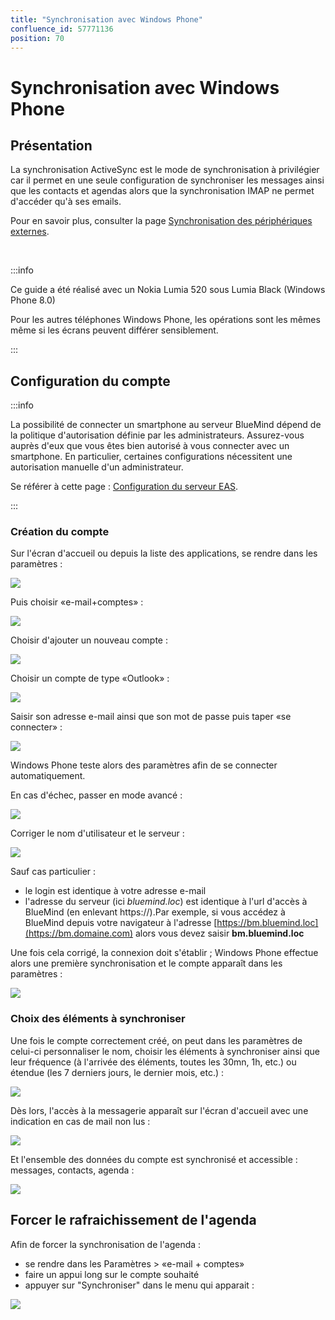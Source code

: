 ```yaml
---
title: "Synchronisation avec Windows Phone"
confluence_id: 57771136
position: 70
---
```

# Synchronisation avec Windows Phone


## Présentation

La synchronisation ActiveSync est le mode de synchronisation à privilégier car il permet en une seule configuration de synchroniser les messages ainsi que les contacts et agendas alors que la synchronisation IMAP ne permet d'accéder qu'à ses emails.

Pour en savoir plus, consulter la page [Synchronisation des périphériques externes](/Guide_de_l_utilisateur/Configuration_des_périphériques_mobiles/).

 


:::info

Ce guide a été réalisé avec un Nokia Lumia 520 sous Lumia Black (Windows Phone 8.0)

Pour les autres téléphones Windows Phone, les opérations sont les mêmes même si les écrans peuvent différer sensiblement.

:::

## Configuration du compte


:::info

La possibilité de connecter un smartphone au serveur BlueMind dépend de la politique d'autorisation définie par les administrateurs. Assurez-vous auprès d'eux que vous êtes bien autorisé à vous connecter avec un smartphone. En particulier, certaines configurations nécessitent une autorisation manuelle d'un administrateur.

Se référer à cette page : [Configuration du serveur EAS](/Guide_de_l_administrateur/BlueMind_et_mobilité/Configuration_du_serveur_EAS/).

:::

### Création du compte

Sur l'écran d'accueil ou depuis la liste des applications, se rendre dans les paramètres :

![](../../../../attachments/57771136/57771160.png)

Puis choisir «e-mail+comptes» :

![](../../../../attachments/57771136/57771159.png)

Choisir d'ajouter un nouveau compte :

![](../../../../attachments/57771136/57771158.png)

Choisir un compte de type «Outlook» :

![](../../../../attachments/57771136/57771157.png)

Saisir son adresse e-mail ainsi que son mot de passe puis taper «se connecter» :

![](../../../../attachments/57771136/57771156.png)

Windows Phone teste alors des paramètres afin de se connecter automatiquement.

En cas d'échec, passer en mode avancé :

![](../../../../attachments/57771136/57771147.png)

Corriger le nom d'utilisateur et le serveur :

![](../../../../attachments/57771136/57771155.png)

Sauf cas particulier :

- le login est identique à votre adresse e-mail
- l'adresse du serveur (ici *bluemind.loc*) est identique à l'url d'accès à BlueMind (en enlevant https://).Par exemple, si vous accédez à BlueMind depuis votre navigateur à l'adresse [https://bm.bluemind.loc](https://bm.domaine.com) alors vous devez saisir **bm.bluemind.loc**


Une fois cela corrigé, la connexion doit s'établir ; Windows Phone effectue alors une première synchronisation et le compte apparaît dans les paramètres :

![](../../../../attachments/57771136/57771146.png)

### Choix des éléments à synchroniser

Une fois le compte correctement créé, on peut dans les paramètres de celui-ci personnaliser le nom, choisir les éléments à synchroniser ainsi que leur fréquence (à l'arrivée des éléments, toutes les 30mn, 1h, etc.) ou étendue (les 7 derniers jours, le dernier mois, etc.) :

![](../../../../attachments/57771136/57771145.png)

Dès lors, l'accès à la messagerie apparaît sur l'écran d'accueil avec une indication en cas de mail non lus :

![](../../../../attachments/57771136/57771154.png)

Et l'ensemble des données du compte est synchronisé et accessible : messages, contacts, agenda :

![](../../../../attachments/57771136/57771144.png)

## Forcer le rafraichissement de l'agenda

Afin de forcer la synchronisation de l'agenda :

- se rendre dans les Paramètres > «e-mail + comptes»
- faire un appui long sur le compte souhaité
- appuyer sur "Synchroniser" dans le menu qui apparait :


![](../../../../attachments/57771136/57771138.png)


 

 

 

 

 

 

 

 

 

